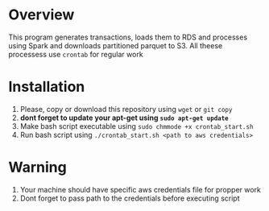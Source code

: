 # Overview
This program generates transactions, loads them to RDS and processes using Spark and downloads partitioned parquet to S3. 
All theese processess use `crontab` for regular work
# Installation
1) Please, copy or download this repository using `wget` or `git copy`
2) **dont forget to update your apt-get using `sudo apt-get update`**
3) Make bash script executable using `sudo chmmode +x crontab_start.sh`
4) Run bash script using `./crontab_start.sh <path to aws credentials>`
# Warning
1) Your machine should have specific aws credentials file for propper work
2) Dont forget to pass path to the credentials before executing script
